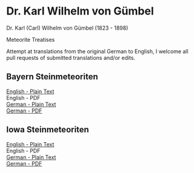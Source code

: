 # Dr. Karl Wilhelm von Gümbel
Dr. Karl (Carl) Wilhelm von Gümbel (1823 - 1898)

Meteorite Treatises

Attempt at translations from the original German to English, I welcome all pull requests of submitted translations and/or edits.

## Bayern Steinmeteoriten

[English - Plain Text](Bayern-Steinmeteoriten/full-text-english.md)  
English - PDF  
[German - Plain Text](Bayern-Steinmeteoriten/full-text-german.md)   
[German - PDF](https://cdn.solaranamnesis.com/Gumbel/Bayern/gumbel_bayern_1878_german_PDFlaTex.pdf)  

## Iowa Steinmeteoriten

[English - Plain Text](Iowa-Steinmeteoriten/full-text-english.md)  
English - PDF  
[German - Plain Text](Iowa-Steinmeteoriten/full-text-german.md)  
[German - PDF](https://cdn.solaranamnesis.com/Gumbel/Iowa/gumbel_iowa_1875_german-PDFlaTex.pdf)  
